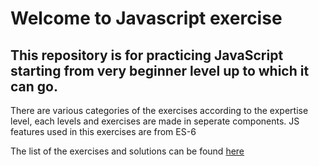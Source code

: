 
# Welcome to Javascript exercise

## This repository is for practicing JavaScript starting from very beginner level up to which it can go.

There are various categories of the exercises according to the expertise level, each levels and exercises are made in seperate components. JS features used in this exercises are from ES-6

The list of the exercises and solutions can be found [here](https://www.w3resource.com/javascript-exercises/)